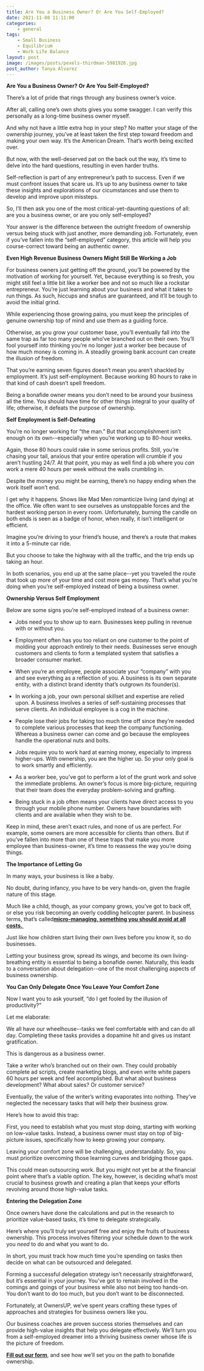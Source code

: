 ```yaml
---
title: Are You a Business Owner? Or Are You Self-Employed?
date: 2021-11-08 11:11:00
categories:
    - general
tags:
    - Small Business
    - Equilibrium
    - Work Life Balance
layout: post
image: /images/posts/pexels-thirdman-5981926.jpg
post_author: Tanya Alvarez
---
```

**Are You a Business Owner? Or Are You Self-Employed?**

There’s a lot of pride that rings through any business owner’s voice.&nbsp;

After all, calling one’s own shots gives you some swagger. I can verify this personally as a long-time business owner myself.

And why not have a little extra hop in your step? No matter your stage of the ownership journey, you’ve at least taken the first step toward freedom and making your own way. It’s the American Dream. That’s worth being excited over.

But now, with the well-deserved pat on the back out the way, it’s time to delve into the hard questions, resulting in even harder truths.

Self-reflection is part of any entrepreneur’s path to success. Even if we must confront issues that scare us. It’s up to any business owner to take these insights and explorations of our cicumstances and use them to develop and improve upon missteps.

So, I’ll then ask you one of the most critical-yet-daunting questions of all: are you a business owner, or are you only self-employed?&nbsp;

Your answer is the difference between the outright freedom of ownership versus being stuck with just another, more demanding job. Fortunately, even if you’ve fallen into the “self-employed” category, this article will help you course-correct toward being an authentic owner.

**Even High Revenue Business Owners Might Still Be Working a Job**

For business owners just getting off the ground, you’ll be powered by the motivation of working for yourself. Yet, because everything is so fresh, you might still feel a little bit like a worker bee and not so much like a rockstar entrepreneur. You’re just learning about your business and what it takes to run things. As such, hiccups and snafus are guaranteed, and it’ll be tough to avoid the initial grind.

While experiencing those growing pains, you must keep the principles of genuine ownership top of mind and use them as a guiding force.

Otherwise, as you grow your customer base, you’ll eventually fall into the same trap as far too many people who’ve branched out on their own. You’ll fool yourself into thinking you’re no longer just a worker bee because of how much money is coming in. A steadily growing bank account can create the illusion of freedom.

That you’re earning seven figures doesn’t mean you aren’t shackled by employment. It’s just self-employment. Because working 80 hours to rake in that kind of cash doesn’t spell freedom.

Being a bonafide owner means you don’t need to be around your business all the time. You should have time for other things integral to your quality of life; otherwise, it defeats the purpose of ownership.

**Self Employment is Self-Defeating**

You’re no longer working for “the man.” But that accomplishment isn’t enough on its own--especially when you’re working up to 80-hour weeks.&nbsp;

Again, those 80 hours could rake in some serious profits. Still, you’re chasing your tail, anxious that your entire operation will crumble if you aren’t hustling 24/7. At that point, you may as well find a job where you *can* work a mere 40 hours per week without the walls crumbling in.

Despite the money you might be earning, there’s no happy ending when the work itself won’t end.&nbsp;

I get why it happens. Shows like Mad Men romanticize living (and dying) at the office. We often want to see ourselves as unstoppable forces and the hardest working person in every room. Unfortunately, burning the candle on both ends is seen as a badge of honor, when really, it isn’t intelligent or efficient.

Imagine you’re driving to your friend’s house, and there’s a route that makes it into a 5-minute car ride.

But you choose to take the highway with all the traffic, and the trip ends up taking an hour.

In both scenarios, you end up at the same place--yet you traveled the route that took up more of your time and cost more gas money. That’s what you’re doing when you’re self-employed instead of being a business owner.&nbsp;

**Ownership Versus Self Employment**

Below are some signs you’re self-employed instead of a business owner:

* Jobs need you to show up to earn. Businesses keep pulling in revenue with or without you.

* Employment often has you too reliant on one customer to the point of molding your approach entirely to their needs. Businesses serve enough customers and clients to form a templated system that satisfies a broader consumer market.

* When you’re an employee, people associate your “company” with you and see everything as a reflection of you. A business is its own separate entity, with a distinct brand identity that’s outgrown its founder(s).

* In working a job, your own personal skillset and expertise are relied upon. A business involves a series of self-sustaining processes that serve clients. An individual employee is a cog in the machine.

* People lose their jobs for taking too much time off since they’re needed to complete various processes that keep the company functioning. Whereas a business owner can come and go because the employees handle the operational nuts and bolts.&nbsp;

* Jobs require you to work hard at earning money, especially to impress higher-ups. With ownership, you are the higher up. So your only goal is to work smartly and efficiently.

* As a worker bee, you’ve got to perform a lot of the grunt work and solve the immediate problems. An owner’s focus is more big-picture, requiring that their team does the everyday problem-solving and grafting.

* Being stuck in a job often means your clients have direct access to you through your mobile phone number. Owners have boundaries with clients and are available when they wish to be.

Keep in mind, these aren’t exact rules, and none of us are perfect. For example, some owners are more accessible for clients than others. But if you’ve fallen into more than one of these traps that make you more employee than business-owner, it’s time to reassess the way you’re doing things.&nbsp;

**The Importance of Letting Go**

In many ways, your business is like a baby.&nbsp;

No doubt, during infancy, you have to be very hands-on, given the fragile nature of this stage.

Much like a child, though, as your company grows, you’ve got to back off, or else you risk becoming an overly coddling helicopter parent. In business terms, that’s called[**micro-managing, something you should avoid at all costs.&nbsp;**](https://daedtech.com/the-hidden-cost-of-micromanagement/)

Just like how children start living their own lives before you know it, so do businesses.

Letting your business grow, spread its wings, and become its own living-breathing entity is essential to being a bonafide owner. Naturally, this leads to a conversation about delegation--one of the most challenging aspects of business ownership.

**You Can Only Delegate Once You Leave Your Comfort Zone**

Now I want you to ask yourself, “do I get fooled by the illusion of productivity?”

Let me elaborate:

We all have our wheelhouse--tasks we feel comfortable with and can do all day. Completing these tasks provides a dopamine hit and gives us instant gratification.

This is dangerous as a business owner.

Take a writer who’s branched out on their own. They could probably complete ad scripts, create marketing blogs, and even write white papers 60 hours per week and feel accomplished. But what about business development? What about sales? Or customer service?

Eventually, the value of the writer’s writing evaporates into nothing. They’ve neglected the necessary tasks that will help their business grow.&nbsp;

Here’s how to avoid this trap:

First, you need to establish what you must stop doing, starting with working on low-value tasks. Instead, a business owner must stay on top of big-picture issues, specifically how to keep growing your company.&nbsp;

Leaving your comfort zone will be challenging, understandably. So, you must prioritize overcoming those learning curves and bridging those gaps.

This could mean outsourcing work. But you might not yet be at the financial point where that’s a viable option. The key, however, is deciding what’s most crucial to business growth and creating a plan that keeps your efforts revolving around those high-value tasks.&nbsp;&nbsp;

**Entering the Delegation Zone**

Once owners have done the calculations and put in the research to prioritize value-based tasks, it’s time to delegate strategically.

Here’s where you’ll truly set yourself free and enjoy the fruits of business ownership. This process involves filtering your schedule down to the work you *need* to do and what you want to do.

In short, you must track how much time you’re spending on tasks then decide on what can be outsourced and delegated.

Forming a successful delegation strategy isn’t necessarily straightforward, but it’s essential in your journey. You’ve got to remain involved in the comings and goings of your business while also not being too hands-on. You don’t want to do too much, but you don’t want to be disconnected.&nbsp;

Fortunately, at OwnersUP, we’ve spent years crafting these types of approaches and strategies for business owners like you.&nbsp;

Our business coaches are proven success stories themselves and can provide high-value insights that help you delegate effectively. We’ll turn you from a self-employed dreamer into a thriving business owner whose life is the picture of freedom.&nbsp;

[**Fill out our form**](https://grit.ownersup.com/aw1), and see how we’ll set you on the path to bonafide ownership.&nbsp;

&nbsp;
